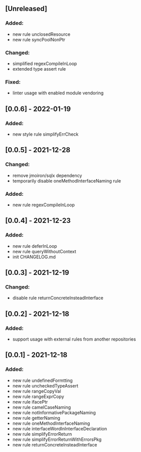 ## [Unreleased]
### Added:
- new rule unclosedResource
- new rule syncPoolNonPtr

### Changed:
- simplified regexCompileInLoop
- extended type assert rule

### Fixed:
- linter usage with enabled module vendoring

## [0.0.6] - 2022-01-19
### Added:
- new style rule simplifyErrCheck

## [0.0.5] - 2021-12-28
### Changed:
- remove jmoiron/sqlx dependency
- temporarily disable oneMethodInterfaceNaming rule

### Added:
- new rule regexCompileInLoop

## [0.0.4] - 2021-12-23
### Added:
- new rule deferInLoop
- new rule queryWithoutContext
- init CHANGELOG.md

## [0.0.3] - 2021-12-19
### Changed:
- disable rule returnConcreteInsteadInterface

## [0.0.2] - 2021-12-18
### Added:
- support usage with external rules from another repositories

## [0.0.1] - 2021-12-18
### Added:
- new rule undefinedFormtting
- new rule uncheckedTypeAssert
- new rule rangeCopyVal
- new rule rangeExprCopy
- new rule ifacePtr
- new rule camelCaseNaming
- new rule notInformativePackageNaming
- new rule getterNaming
- new rule oneMethodInterfaceNaming
- new rule interfaceWordInInterfaceDeclaration
- new rule simplifyErrorReturn
- new rule simplifyErrorReturnWithErrorsPkg
- new rule returnConcreteInsteadInterface 
